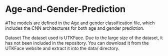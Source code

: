 # Age-and-Gender-Prediction

#The models are defined in the Age and gender classification file, which includes the CNN architectures for both age and gender prediction.

Dataset
The dataset used is UTKFace. Due to the large size of the dataset, it has not been included in the repository. You can download it from the UTKFace website and extract it into the data/ directory.
